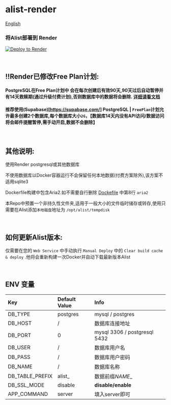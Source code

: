 # alist-render
[English](./README.md)
### 将Alist部署到 Render
[![Deploy to Render](https://render.com/images/deploy-to-render-button.svg)](https://render.com/deploy)

<br>

## !!Render已修改Free Plan计划:
#### PostgreSQL在Free Plan计划中 会在每次创建后有效90天,90天过后自动暂停并有14天救赎期(通过升级付费计划),否则数据库中的数据将会删除. [详细请看文档](https://render.com/docs/free#free-postgresql-databases)
#### 推荐使用(Supabase)[https://supabase.com/] PostgreSQL | `FreePlan`计划允许最多创建2个数据库,每个数据库大小`2G`，【数据库14天内没有API访问/数据访问 将会邮件提醒暂停,需手动开启,数据不会删除】

<br>

## 其他说明:
使用Render postgresql或其他数据库

不使用数据库以Docker容器运行不会保留任何本地数据(付费方案除外),该方案不适用sqlite3

Dockerfile构建中包含Aria2.如不需要自行删除 [Dockefile](https://github.com/NicoChiGu/alist-render/blob/main/Dockerfile) 中第8行 `aria2`

本Repo中预置一个非持久性文件夹,适用于一般大小的文件临时储存或转存,使用只需要在Alist添加`本地磁盘`地址为 `/opt/alist/tempdisk`

<br>

## 如何更新Alist版本:
仅需要在您的 `Web Service` 中手动执行 `Manual Deploy` 中的 `Clear build cache & deploy` .他将会重新构建一次Docker并自动下载最新版本Alist

<br>

## ENV 变量
| Key | Default Value | Info |
|:---------|:---------|:---------|
| DB_TYPE | postgres | mysql / postgres |
| DB_HOST | / | 数据库连接地址 |
| DB_PORT | 0 | mysql 3306 / postgresql 5432 |
| DB_USER | / | 数据库用户名 |
| DB_PASS | / | 数据库用户密码 |
| DB_NAME | / | 数据库名称 |
| DB_TABLE_PREFIX | alist_ | 数据前缀*NAME*_ |
| DB_SSL_MODE | disable | **disable/enable** |
| APP_COMMAND | server | 填入server即可 |
